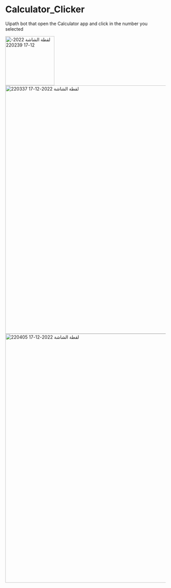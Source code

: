 # Calculator_Clicker
Uipath bot that open the Calculator app and click in the number you selected

<img width="154" alt="لقطة الشاشة 2022-12-17 220239" src="https://user-images.githubusercontent.com/108181104/208259135-73af3be2-6071-42e4-af51-1dc001695c52.png">

<img width="777" alt="لقطة الشاشة 2022-12-17 220337" src="https://user-images.githubusercontent.com/108181104/208259172-c4106f2b-a619-43a0-8e43-7c247ac0e11e.png">

<img width="779" alt="لقطة الشاشة 2022-12-17 220405" src="https://user-images.githubusercontent.com/108181104/208259194-991f64a0-c4ef-46b8-9b16-3b7daa3383ee.png">
